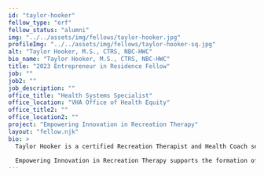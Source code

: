 ```yaml
---
id: "taylor-hooker"
fellow_type: "erf"
fellow_status: "alumni"
img: "../../assets/img/fellows/taylor-hooker.jpg"
profileImg: "../../assets/img/fellows/taylor-hooker-sq.jpg"
alt: "Taylor Hooker, M.S., CTRS, NBC-HWC"
bio_name: "Taylor Hooker, M.S., CTRS, NBC-HWC"
title: "2023 Entrepreneur in Residence Fellow"
job: ""
job2: ""
job_description: ""
office_title: "Health Systems Specialist"
office_location: "VHA Office of Health Equity"
office_title2: ""
office_location2: ""
project: "Empowering Innovation in Recreation Therapy"
layout: "fellow.njk"
bio: >
  Taylor Hooker is a certified Recreation Therapist and Health Coach serving as a Health Systems Specialist for Veterans Healthcare Administration (VHA) Office of Health Equity in VA Central Office (VACO). Taylor is a 4th-year doctoral student whose studies center on nonpharmacological approaches to Veterans' lifelong health and wellness.

  Empowering Innovation in Recreation Therapy supports the formation of an integrative research, mentorship, evidence-based practice, and dissemination program beginning at a regional, and eventually national, footprint to support the advancement of RT service provision at VHA. Through partnership with academic allies, various VHA medical centers and VACO program offices, this robust quality improvement project will lead to improved patient care, clinician & client satisfaction, and increased evidence-based practice.
---
```

